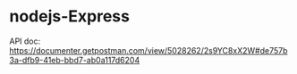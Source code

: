 # nodejs-Express

API doc: https://documenter.getpostman.com/view/5028262/2s9YC8xX2W#de757b3a-dfb9-41eb-bbd7-ab0a117d6204
